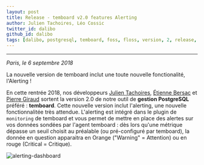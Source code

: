 ```yaml
---
layout: post
title: Release - temboard v2.0 features Alerting
author: Julien Tachoires, Léo Cossic
twitter_id: dalibo
github_id: dalibo
tags: [dalibo, postgresql, temboard, foss, floss, version, 2, release, 2018]
---
```


---

*Paris, le 6 septembre 2018*

La nouvelle version de temboard inclut une toute nouvelle fonctionalité, l'Alerting ! 

<!--MORE-->

En cette rentrée 2018, nos développeurs [Julien Tachoires](https://github.com/julmon), [Étienne Bersac](https://github.com/bersace) et [Pierre Giraud](https://github.com/pgiraud) sortent la version 2.0 de notre outil de **gestion PostgreSQL** préféré : **temboard**.
Cette nouvelle version inclut l'alerting, une nouvelle fonctionnalitée très attendue. L'alerting est intégré dans le plugin de `monitoring` de temboard et vous permet de mettre en place des alertes sur vos données sondées par l'agent temboard : dès lors qu'une métrique dépasse un seuil choisit au préalable (ou pré-configuré par temboard), la donnée en question apparaitra en Orange ("Warning" = Attention) ou en rouge (Critical = Critique).

![alerting-dashboard](https://raw.githubusercontent.com/dalibo/blog/temboard2.0/img/alerting_dashboard.png)
